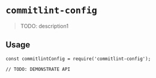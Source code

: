 # `commitlint-config`

> TODO: description1

## Usage

```
const commitlintConfig = require('commitlint-config');

// TODO: DEMONSTRATE API
```
